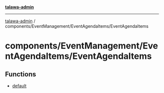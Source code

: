 [**talawa-admin**](../../../../README.md)

***

[talawa-admin](../../../../modules.md) / components/EventManagement/EventAgendaItems/EventAgendaItems

# components/EventManagement/EventAgendaItems/EventAgendaItems

## Functions

- [default](functions/default.md)
